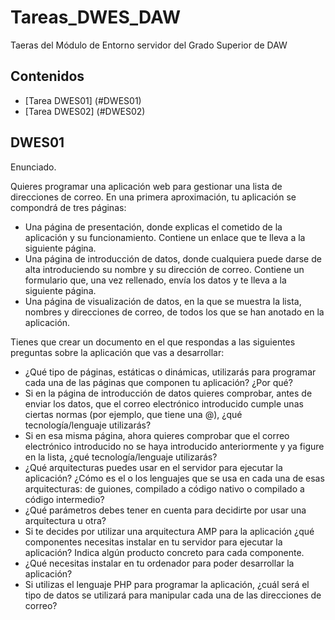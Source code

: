 # Tareas_DWES_DAW
Taeras del Módulo de Entorno servidor del Grado Superior de DAW
## Contenidos
  - [Tarea DWES01] (#DWES01)
  - [Tarea DWES02] (#DWES02)


## DWES01
 Enunciado.
 
Quieres programar una aplicación web para gestionar una lista de direcciones de correo. En una primera aproximación, tu aplicación se compondrá de tres páginas:

 - Una página de presentación, donde explicas el cometido de la aplicación y su funcionamiento. Contiene un enlace que te lleva a la siguiente página.
 - Una página de introducción de datos, donde cualquiera puede darse de alta introduciendo su nombre y su dirección de correo. Contiene un formulario que, una vez rellenado, envía los datos y te lleva a la siguiente página.
 - Una página de visualización de datos, en la que se muestra la lista, nombres y direcciones de correo, de todos los que se han anotado en la aplicación.

Tienes que crear un documento en el que respondas a las siguientes preguntas sobre la aplicación que vas a desarrollar:
 - ¿Qué tipo de páginas, estáticas o dinámicas, utilizarás para programar cada una de las páginas que componen tu aplicación? ¿Por qué?
 - Si en la página de introducción de datos quieres comprobar, antes de enviar los datos, que el correo electrónico introducido cumple unas ciertas normas (por ejemplo, que tiene una @), ¿qué tecnología/lenguaje utilizarás?
 - Si en esa misma página, ahora quieres comprobar que el correo electrónico introducido no se haya introducido anteriormente y ya figure en la lista, ¿qué tecnología/lenguaje utilizarás?
 - ¿Qué arquitecturas puedes usar en el servidor para ejecutar la aplicación? ¿Cómo es el o los lenguajes que se usa en cada una de esas arquitecturas: de guiones, compilado a código nativo o compilado a código intermedio?
 - ¿Qué parámetros debes tener en cuenta para decidirte por usar una arquitectura u otra?
 - Si te decides por utilizar una arquitectura AMP para la aplicación ¿qué componentes necesitas instalar en tu servidor para ejecutar la aplicación? Indica algún producto concreto para cada componente.
 - ¿Qué necesitas instalar en tu ordenador para poder desarrollar la aplicación?
 - Si utilizas el lenguaje PHP para programar la aplicación, ¿cuál será el tipo de datos se utilizará para manipular cada una de las direcciones de correo?




